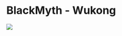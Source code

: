 # BlackMyth - Wukong

<img src = "https://gmedia.playstation.com/is/image/SIEPDC/black-myth-wukong-hero-desktop-01-en-07feb24?$2400px$" />

